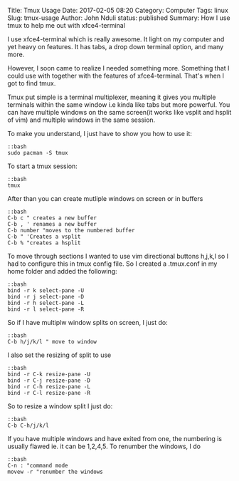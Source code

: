 Title: Tmux Usage
Date: 2017-02-05 08:20
Category: Computer
Tags: linux 
Slug: tmux-usage
Author: John Nduli
status: published
Summary: How I use tmux to help me out with xfce4-terminal

I use xfce4-terminal which is really awesome. It light on my
computer and yet heavy on features. It has tabs, a drop down
terminal option, and many more.

However, I soon came to realize I needed something more. Something
that I could use with together with the features of
xfce4-terminal. That's when I got to find tmux.

Tmux put simple is a terminal multiplexer, meaning it gives you
multiple terminals within the same window i.e kinda like tabs but
more powerful. You can have multiple windows on the same screen(it
works like vsplit and hsplit of vim) and multiple windows in the
same session.

To make you understand, I just have to show you how to use it:

    ::bash
    sudo pacman -S tmux

To start a tmux session:

    ::bash
    tmux

After than you can create mutliple windows on screen or in buffers

    ::bash
    C-b c " creates a new buffer
    C-b , ' renames a new buffer
    C-b number "moves to the numbered buffer
    C-b " 'Creates a vsplit
    C-b % "creates a hsplit

To move through sections I wanted to use vim directional buttons
h,j,k,l so I had to configure this in tmux config file. So I
created a .tmux.conf in my home folder and added the following:

    ::bash
    bind -r k select-pane -U 
    bind -r j select-pane -D 
    bind -r h select-pane -L 
    bind -r l select-pane -R 

So if I have multiplw window splits on screen, I just do:

    ::bash
    C-b h/j/k/l " move to window

I also set the resizing of split to use 

    ::bash
    bind -r C-k resize-pane -U
    bind -r C-j resize-pane -D
    bind -r C-h resize-pane -L
    bind -r C-l resize-pane -R

So to resize a window split I just do:

    ::bash
    C-b C-h/j/k/l

If you have multiple windows and have exited from one, the
numbering is usually flawed ie. it can be 1,2,4,5. To renumber the
windows, I do

    ::bash
    C-n : "command mode
    movew -r "renumber the windows

